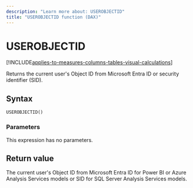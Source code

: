 ```yaml
---
description: "Learn more about: USEROBJECTID"
title: "USEROBJECTID function (DAX)"
---
```

# USEROBJECTID

[!INCLUDE[applies-to-measures-columns-tables-visual-calculations](includes/applies-to-measures-columns-tables-visual-calculations.md)]

Returns the current user's Object ID from Microsoft Entra ID or security identifier (SID).
  
## Syntax  
  
```dax
USEROBJECTID()  
```
  
### Parameters  
  
This expression has no parameters.

## Return value

The current user's Object ID from Microsoft Entra ID for Power BI or Azure Analysis Services models or SID for SQL Server Analysis Services models.
